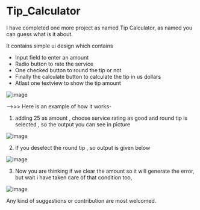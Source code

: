 # Tip_Calculator

I have completed one more project as named Tip Calculator, as named you can guess what is it about.

It contains simple ui design which contains
- Input field to enter an amount
- Radio button to rate the service
- One checked button to round the tip or not
- Finally the calculate button to calculate the tip in us dollars
- Atlast one textview to show the tip amount

![image](https://github.com/decodewithParth/Tip_Calculator/assets/137977825/2e648b11-5d08-464e-b657-2355edaac179)


-->>> Here is an example of how it works-

1. adding 25 as amount , choose service rating as good and round tip is selected , so the output you can see in picture

![image](https://github.com/decodewithParth/Tip_Calculator/assets/137977825/acb5087a-f424-435a-9cff-b6833635909a)

2. If you deselect the round tip , so output is given below

![image](https://github.com/decodewithParth/Tip_Calculator/assets/137977825/fe7de9dc-3dfa-4bc8-bf74-a39c2be89339)

3. Now you are thinking if we clear the amount so it will generate the error, but wait i have taken care of that condition too,

![image](https://github.com/decodewithParth/Tip_Calculator/assets/137977825/9366e0d4-ff46-4160-85a2-6a92ee36059c)


Any kind of suggestions or contribution are most welcomed.
